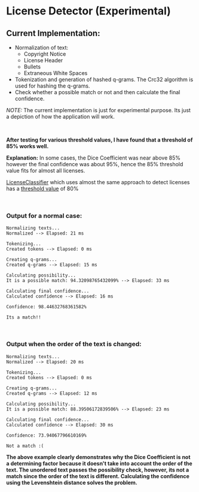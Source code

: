# License Detector (Experimental)

## Current Implementation:

- Normalization of text:
    - Copyright Notice
    - License Header
    - Bullets
    - Extraneous White Spaces
- Tokenization and generation of hashed q-grams. The Crc32 algorithm is used for hashing the q-grams.
- Check whether a possible match or not and then calculate the final confidence.

*NOTE:* The current implementation is just for experimental purpose. Its just a depiction of how the application will work.

<br>

**After testing for various threshold values, I have found that a threshold of 85% works well.**

**Explanation:** In some cases, the Dice Coefficient was near above 85% however the final confidence was about 95%, hence the 85% threshold value fits for almost all licenses.

[LicenseClassifier](https://github.com/google/licenseclassifier/blob/bb04aff29e72e636ba260ec61150c6e15f111d7e/stringclassifier/classifier.go#L70) which uses almost the same approach to detect licenses has a [threshold value](https://github.com/google/licenseclassifier/blob/bb04aff29e72e636ba260ec61150c6e15f111d7e/stringclassifier/classifier.go#L70) of 80% 

<br>

### Output for a normal case:
```
Normalizing texts...
Normalized --> Elapsed: 21 ms

Tokenizing...
Created tokens --> Elapsed: 0 ms

Creating q-grams...
Created q-grams --> Elapsed: 15 ms

Calculating possibility...
It is a possible match: 94.32098765432099% --> Elapsed: 33 ms

Calculating final confidence...
Calculated confidence --> Elapsed: 16 ms

Confidence: 98.44632768361582%

Its a match!!
```
<br>

### Output when the order of the text is changed:
```
Normalizing texts...
Normalized --> Elapsed: 20 ms

Tokenizing...
Created tokens --> Elapsed: 0 ms

Creating q-grams...
Created q-grams --> Elapsed: 12 ms

Calculating possibility...
It is a possible match: 88.39506172839506% --> Elapsed: 23 ms

Calculating final confidence...
Calculated confidence --> Elapsed: 30 ms

Confidence: 73.94067796610169%

Not a match :(
``` 
**The above example clearly demonstrates why the Dice Coefficient is not a determining factor because it doesn't take into account the order of the text. The unordered text passes the possibility check, however, its not a match since the order of the text is different. Calculating the confidence using the Levenshtein distance solves the problem.**